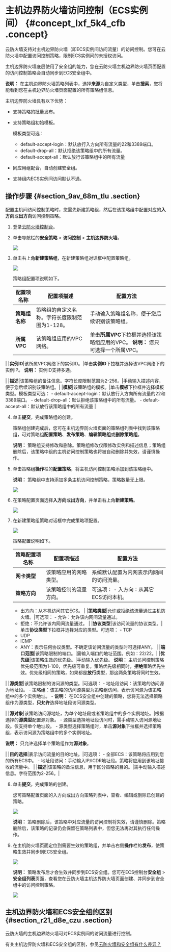 # 主机边界防火墙访问控制（ECS实例间） {#concept_lxf_5k4_cfb .concept}

云防火墙支持对主机边界防火墙（即ECS实例间访问流量）的访问控制。您可在云防火墙中配置访问控制策略，限制ECS实例间的未授权访问。

主机边界防火墙底层使用了安全组的能力，您在云防火墙主机边界防火墙页面配置的访问控制策略会自动同步到ECS安全组中。

**说明：** 在主机边界防火墙策略列表中，选择**来源**为自定义类型，单击**搜索**，您将能看到您在主机边界防火墙页面配置的所有策略组信息。

主机边界防火墙具有以下优势：

-   支持策略的批量发布。
-   支持策略组初始模板。

    模板类型可选：

    -   default-accept-login：默认放行入方向所有流量的22和3389端口。
    -   default-drop-all：默认拒绝该策略组中的所有流量。
    -   default-accept-all：默认放行该策略组中的所有流量
-   同应用组配合，自动创建安全组。
-   支持组内ECS实例间访问默认不通。

## 操作步骤 {#section_9av_68m_tlu .section}

配置主机间访问控制策略时，您需先新建策略组，然后在该策略组中配置对应的**入方向**或**出方向**访问控制策略。

1.  登录[云防火墙控制台](https://yundun.console.aliyun.com/?p=cfwnext#/overview)。
2.  单击导航栏的**安全策略** \> **访问控制** \> **主机边界防火墙**。

    ![](http://static-aliyun-doc.oss-cn-hangzhou.aliyuncs.com/assets/img/21269/155887006111761_zh-CN.png)

3.  单击右上角**新建策略组**，在新建策略组对话框中配置策略组。

    ![](http://static-aliyun-doc.oss-cn-hangzhou.aliyuncs.com/assets/img/21269/155887006111762_zh-CN.png)

    策略组配置项说明如下。

    |配置项名称|配置项描述|配置方法|
    |-----|-----|----|
    |**策略组名称**|策略组的自定义名称。字符长度限制范围为1-128。|手动输入策略组名称，便于您后续识别该策略组。|
    |**所属VPC**|该策略组应用的VPC网络。|单击**所属VPC**下拉框并选择该策略组应用的VPC。 **说明：** 您只可选择一个所属VPC。

 |
    |**实例ID**|该所属VPC网络下的实例ID。|单击**实例ID**下拉框并选择该VPC网络下的实例IP。 **说明：** 实例ID支持多选。

 |
    |**描述**|该策略组的备注信息。字符长度限制范围为2-256。|手动输入描述内容，便于您后续识别该策略组。|
    |**模板**|该策略组的模板。|单击**模板**下拉框并选择模板类型。模板类型可选：     -   default-accept-login：默认放行入方向所有流量的22和3389端口。
    -   default-drop-all：默认拒绝该策略组中的所有流量。
    -   default-accept-all：默认放行该策略组中的所有流量
 |

4.  单击**提交**，完成策略组的创建。

    策略组创建完成后，您可在主机边界防火墙页面的策略组列表中找到该策略组，可对策略组**配置策略**、**发布策略**、**编辑策略组**或**删除策略组**。

    **说明：** 策略组支持修改和删除。策略组修改仅限修改实例和描述信息；策略组删除后，该策略中组的主机访问控制策略也将被自动删除并失效，请谨慎操作。

5.  单击策略组**操作**栏的**配置策略**，将主机访问控制策略添加到该策略组中。

    **说明：** 策略组中支持添加多条主机访问控制策略，策略数量无上限。

    ![](http://static-aliyun-doc.oss-cn-hangzhou.aliyuncs.com/assets/img/21269/155887006111763_zh-CN.png)

6.  在策略配置页面选择**入方向**或**出方向**，并单击右上角**新建策略**。

    ![](http://static-aliyun-doc.oss-cn-hangzhou.aliyuncs.com/assets/img/21269/155887006111764_zh-CN.png)

7.  在新建策略组策略对话框中完成策略项配置。

    ![](http://static-aliyun-doc.oss-cn-hangzhou.aliyuncs.com/assets/img/21269/155887006111765_zh-CN.png)

    策略配置说明如下。

    |策略配置项名称|配置项描述|配置方法|
    |-------|-----|----|
    |**网卡类型**|该策略应用的网略类型。|系统默认配置为内网表示内网间的访问流量。|
    |**策略方向**|该策略控制的流量方向。|可选项：     -   入方向：从其它ECS访问本机。
    -   出方向：从本机访问其它ECS。
 |
    |**策略类型**|允许或拒绝该流量通过主机防火墙。|可选项：     -   允许：允许该内网间流量通过。
    -   拒绝：不允许该内网间流量通过。
 |
    |**协议类型**|该访问流量的协议类型。|单击**协议类型**下拉框并选择对应的类型。可选项：     -   TCP
    -   UDP
    -   ICMP
    -   ANY：表示任何协议类型。不确定该访问流量的类型时可选择ANY。
 |
    |**端口范围**|该策略限制的端口。|需输入端口的地址范围。例如：22/22。|
    |**优先级**|该策略生效的优先级。|手动输入优先级。 **说明：** 主机访问控制策略优先级范围为1-100，优先级可重复。策略优先级相同时，**拒绝**策略优先生效。优先级相同的策略，如果都是**放行**类型，那这两条策略将同时生效。

 |
    |**源类型**|该策略限制的访问源的类型。|可选项：     -   地址段访问：该策略的访问源为地址段。
    -   策略组：该策略的访问源类型为策略组访问，表示访问源为该策略组中的多个实例地址。
    -    **说明：** 在ECS安全组中创建的策略，您将无法选择策略组作为源类型，**只允许**选择地址段访问源类型。

 |
    |**源对象**|该策略访问源地址，为单个地址段或者策略组中的多个实例地址。|根据选择的**源类型**配置源对象。     -   源类型选择地址段访问时，需手动输入访问源地址段。仅支持单个地址段。
    -   源类型选择策略组时，单击**源对象**下拉框并选择策略组，表示访问源为策略组中的多个实例地址。

**说明：** 只允许选择单个策略组作为**源对象**。

 |
    |**目的选择**|表示访问流量的目的地址。|可选项：     -   全部ECS：该策略将应用到您的所有ECS中。
    -   地址段访问：手动输入IP/ICDR地址段。策略将应用到该地址接收的流量中。
 |
    |**描述**|该策略的备注信息，用于区分策略的目的。|需手动输入描述信息。字符范围为2-256。|

8.  单击**提交**，完成策略的创建。

    您可策略配置页面的入方向或出方向策略列表中，查看、编辑或删除已创建的策略。

    ![](http://static-aliyun-doc.oss-cn-hangzhou.aliyuncs.com/assets/img/21269/155887006147929_zh-CN.png)

    **说明：** 策略删除后，该策略中对应流量的访问控制将失效，请谨慎删除。策略删除后，该策略的记录仍会保留在策略列表中，但您无法再对其执行任何操作。

9.  在主机防火墙页面定位到需要生效的策略组，并单击右侧**操作**栏的**发布**，使策略生效并同步到ECS安全组。

    ![](http://static-aliyun-doc.oss-cn-hangzhou.aliyuncs.com/assets/img/21269/155887006147931_zh-CN.png)

    **说明：** 策略发布后才会生效并同步到ECS安全组。您可在ECS控制台**安全组** \> **安全组列表**页面，查看您在云防火墙主机边界防火墙页面创建、并同步到安全组中的访问控制策略。

    ![](http://static-aliyun-doc.oss-cn-hangzhou.aliyuncs.com/assets/img/21269/155887006147930_zh-CN.png)


## 主机边界防火墙和ECS安全组的区别 {#section_r21_d8e_czu .section}

云防火墙的主机边界防火墙可对ECS实例间的访问流量进行控制。

有关主机边界防火墙和ECS安全组的区别，参见[云防火墙和安全组有什么差异？](../../../../intl.zh-CN/常见问题/云防火墙和安全组有什么差异？.md#)

